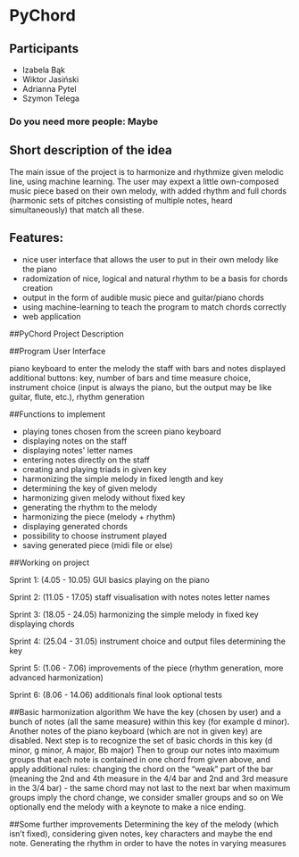 # PyChord
## Participants 
 - Izabela Bąk
 - Wiktor Jasiński
 - Adrianna Pytel
 - Szymon Telega
### Do you need more people: Maybe
## Short description of the idea
The main issue of the project is to harmonize and rhythmize given melodic line, using machine learning. The user may expext a little own-composed music piece based on their own melody, with added rhythm and full chords (harmonic sets of pitches consisting of multiple notes, heard simultaneously) that match all these.

## Features:
- nice user interface that allows the user to put in their own melody like the piano 
- radomization of nice, logical and natural rhythm to be a basis for chords creation
- output in the form of audible music piece and guitar/piano chords
- using machine-learning to teach the program to match chords correctly
- web application 


##PyChord Project Description

##Program User Interface

piano keyboard to enter the melody 
the staff with bars and notes displayed
additional buttons: key, number of bars and time measure choice, instrument choice (input is always the piano, but the output may be like guitar, flute, etc.), rhythm generation

##Functions to implement

-  playing tones chosen from the screen piano keyboard
-  displaying notes on the staff
-  displaying notes' letter names
-  entering notes directly on the staff
-  creating and playing triads in given key
-  harmonizing the simple melody in fixed length and key
-  determining the key of given melody
-  harmonizing given melody without fixed key
-  generating the rhythm to the melody
-  harmonizing the piece (melody + rhythm)
-  displaying generated chords 
-  possibility to choose instrument played
-  saving generated piece (midi file or else)

##Working on project

Sprint 1: (4.05 - 10.05)
GUI basics
playing on the piano

Sprint 2: (11.05 - 17.05)
staff visualisation with notes
notes letter names

Sprint 3: (18.05 - 24.05)
harmonizing the simple melody in fixed key
displaying chords

Sprint 4: (25.04 - 31.05)
instrument choice and output files
determining the key

Sprint 5: (1.06 - 7.06)
improvements of the piece (rhythm generation, more advanced harmonization)

Sprint 6: (8.06 - 14.06)
additionals 
final look
optional tests


##Basic harmonization algorithm
We have the key (chosen by user) and a bunch of notes (all the same measure) within this key (for example d minor). Another notes of the piano keyboard (which are not in given key) are disabled.
Next step is to recognize the set of basic chords in this key (d minor, g minor, A major, Bb major)
Then to group our notes into maximum groups that each note is contained in one chord from given above, and apply additional rules:
changing the chord on the “weak” part of the bar (meaning the 2nd and 4th measure in the 4/4 bar and 2nd and 3rd measure in the 3/4 bar) - the same chord may not last to the next bar
when maximum groups imply the chord change, we consider smaller groups and so on
We optionally end the melody with a keynote to make a nice ending.



##Some further improvements
Determining the key of the melody (which isn’t fixed), considering given notes, key characters and maybe the end note.
Generating the rhythm in order to have the notes in varying measures 





